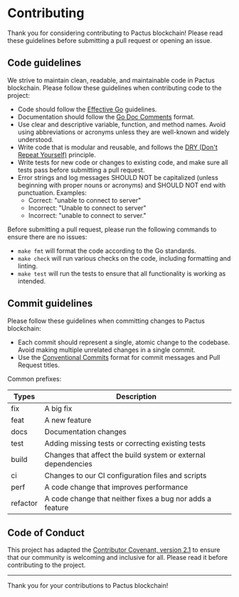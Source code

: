 # Contributing

Thank you for considering contributing to Pactus blockchain!
Please read these guidelines before submitting a pull request or opening an issue.

## Code guidelines

We strive to maintain clean, readable, and maintainable code in Pactus blockchain.
Please follow these guidelines when contributing code to the project:

- Code should follow the [Effective Go](https://golang.org/doc/effective_go.html) guidelines.
- Documentation should follow the [Go Doc Comments](https://go.dev/doc/comment) format.
- Use clear and descriptive variable, function, and method names. Avoid using abbreviations or acronyms unless they are well-known and widely understood.
- Write code that is modular and reusable, and follows the [DRY (Don't Repeat Yourself)](https://en.wikipedia.org/wiki/Don%27t_repeat_yourself) principle.
- Write tests for new code or changes to existing code, and make sure all tests pass before submitting a pull request.
- Error strings and log messages SHOULD NOT be capitalized (unless beginning with proper nouns or acronyms) and
 SHOULD NOT end with punctuation. Examples:
  * Correct: "unable to connect to server"
  * Incorrect: "Unable to connect to server"
  * Incorrect: "unable to connect to server."

Before submitting a pull request, please run the following commands to ensure there are no issues:

- `make fmt` will format the code according to the Go standards.
- `make check` will run various checks on the code, including formatting and linting.
- `make test`  will run the tests to ensure that all functionality is working as intended.

## Commit guidelines

Please follow these guidelines when committing changes to Pactus blockchain:

- Each commit should represent a single, atomic change to the codebase.
  Avoid making multiple unrelated changes in a single commit.
- Use the [Conventional Commits](https://www.conventionalcommits.org/en/v1.0.0/) format for commit messages and Pull Request titles.

Common prefixes:

| Types    | Description                                                   |
| -------- | ------------------------------------------------------------- |
| fix      | A big fix                                                     |
| feat     | A new feature                                                 |
| docs     | Documentation changes                                         |
| test     | Adding missing tests or correcting existing tests             |
| build    | Changes that affect the build system or external dependencies |
| ci       | Changes to our CI configuration files and scripts             |
| perf     | A code change that improves performance                       |
| refactor | A code change that neither fixes a bug nor adds a feature     |

## Code of Conduct

This project has adapted the [Contributor Covenant, version 2.1](https://www.contributor-covenant.org/version/2/1/code_of_conduct/)
to ensure that our community is welcoming and inclusive for all.
Please read it before contributing to the project.

---

Thank you for your contributions to Pactus blockchain!
